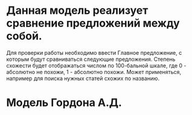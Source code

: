 # Данная модель реализует сравнение предложений между собой.
Для проверки работы необходимо ввести Главное предложение,
с которым будут сравниваться следующие предложения. Степень схожести будет отображаться
числом по 100-бальной шкале, где 0 - абсолютно не похожи, 1 - абсолютно похожи.
Может применяться, например для поиска нужных статей схожих по названию.
# Модель Гордона А.Д.
